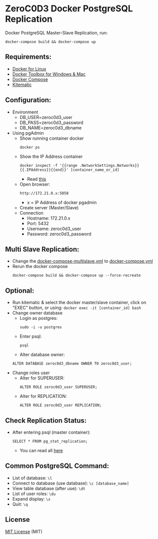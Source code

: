 # ZeroC0D3 Docker PostgreSQL Replication

Docker PostgreSQL Master-Slave Replication, run:
```
docker-compose build && docker-compose up
```

## Requirements:
   * [Docker for Linux](https://docs.docker.com/engine/installation/linux/ubuntu)
   * [Docker Toolbox for Windows & Mac](https://www.docker.com/products/docker-toolbox)
   * [Docker Compose](https://docs.docker.com/compose/install/) 
   * [Kitematic](https://kitematic.com/) 

## Configuration:
   * Environment
     - DB_USER=zeroc0d3_user
     - DB_PASS=zeroc0d3_password
     - DB_NAME=zeroc0d3_dbname
   * Using pgAdmin
     - Show running container docker
       ```
       docker ps
       ```
     - Show the IP Address container
       ```
       docker inspect -f '{{range .NetworkSettings.Networks}}{{.IPAddress}}{{end}}' [container_name_or_id]
       ```
       * Read [this](http://stackoverflow.com/questions/17157721/getting-a-docker-containers-ip-address-from-the-host)
     - Open browser: 
       ```
       http://172.21.0.x:5050
       ```
       * x = IP Address of docker pgadmin
     - Create server (Master/Slave)
     - Connection
       * Hostname: 172.21.0.x
       * Port: 5432
       * Username: zeroc0d3_user
       * Password: zeroc0d3_password

## Multi Slave Replication:
   * Change the [docker-compose-multislave.yml](https://github.com/zeroc0d3/docker-postgresql-replication/blob/master/docker-compose-multislave.yml) to [docker-compose.yml](https://github.com/zeroc0d3/docker-postgresql-replication/blob/master/docker-compose.yml)
   * Rerun the docker compose
     ```
     docker-compose build && docker-compose up --force-recreate
     ```
  
## Optional:
   * Run kitematic & select the docker master/slave container, click on "EXEC" button, or using:
     ```docker exec -it [container_id] bash```
   * Change owner database  
     - Login as postgres:
         ```
         sudo -i -u postgres
         ```
     - Enter psql:
         ```
         psql
         ```
     - Alter database owner:
	 ```
	 ALTER DATABASE zeroc0d3_dbname OWNER TO zeroc0d3_user;
	 ```
   * Change roles user 
	 - Alter for SUPERUSER:
	     ```
	     ALTER ROLE zeroc0d3_user SUPERUSER;
	     ```
	 - Alter for REPLICATION:
	     ```
	     ALTER ROLE zeroc0d3_user REPLICATION;
	     ```

## Check Replication Status:
   * After entering psql (master container):
     ```
     SELECT * FROM pg_stat_replication;
     ```
     - You can read all [here](https://www.enterprisedb.com/blog/monitoring-approach-streaming-replication-hot-standby-postgresql-93)
     
## Common PostgreSQL Command:
   * List of database: ```\l```
   * Connect to database (use database): ```\c [database_name]```
   * View table database (after use): ```\dt```
   * List of user roles: ```\du```
   * Expand display: ```\x```
   * Quit: ```\q```

## License
[MIT License](https://github.com/zeroc0d3/docker-postgresql-replication/blob/master/LICENSE) (MIT)
